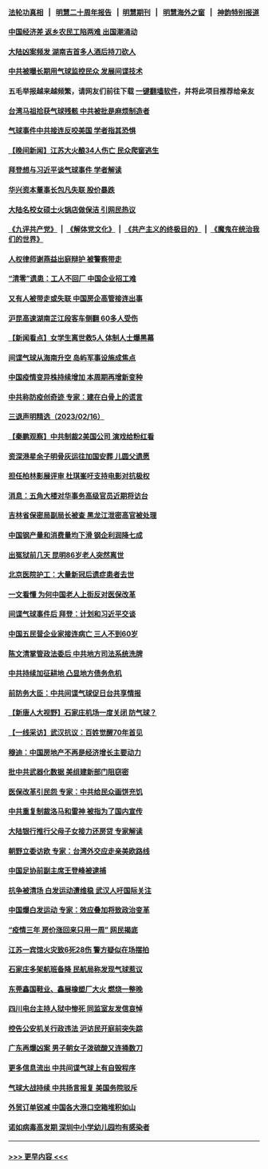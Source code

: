 #### [法轮功真相](https://github.com/gfw-breaker/truth/blob/master/README.md?t=0) &nbsp;&nbsp;|&nbsp;&nbsp; [明慧二十周年报告](https://github.com/gfw-breaker/mh-reports/blob/master/README.md?t=0) &nbsp;&nbsp;|&nbsp;&nbsp;[明慧期刊](https://github.com/gfw-breaker/mh-qikan) &nbsp;&nbsp;|&nbsp;&nbsp; [明慧海外之窗](https://github.com/gfw-breaker/mh-news/blob/master/README.md?t=0) &nbsp;&nbsp;|&nbsp;&nbsp; [神韵特别报道](https://github.com/gfw-breaker/mh-news/blob/master/shenyun.md?t=0)
#### [中国经济差 返乡农民工陷两难 出国潮涌动](../pages/nsc413/n13931944.md?t=02172144) 
#### [大陆凶案频发 湖南吉首多人酒后持刀砍人](../pages/nsc413/n13931881.md?t=02172144) 
#### [中共被曝长期用气球监控民众 发展间谍技术](../pages/nsc413/n13931927.md?t=02172144) 
#### 五毛举报越来越频繁，请网友们前往下载 [一键翻墙软件](https://github.com/gfw-breaker/ssr-accounts)，并将此项目推荐给亲友
#### [台湾马祖拾获气球残骸 中共被批是麻烦制造者](../pages/nsc413/n13931675.md?t=02172144) 
#### [气球事件中共接连反咬美国 学者指其恐惧](../pages/nsc413/n13931685.md?t=02172144) 
#### [【晚间新闻】江苏大火酿34人伤亡 民众爬窗逃生](../pages/nsc413/n13931903.md?t=02172144) 
#### [拜登想与习近平谈气球事件 学者解读](../pages/nsc413/n13931686.md?t=02172144) 
#### [华兴资本董事长包凡失联 股价暴跌](../pages/nsc413/n13931782.md?t=02172144) 
#### [大陆名校女硕士火锅店做保洁 引网民热议](../pages/nsc413/n13931886.md?t=02172144) 
#### [《九评共产党》](https://github.com/begood0513/9ping.md/blob/master/README.md) &nbsp;|&nbsp; [《解体党文化》](../../../../jtdwh.md/blob/master/README.md)  &nbsp;|&nbsp; [《共产主义的终极目的》](../../../../gczydzjmd.md/blob/master/README.md) &nbsp;|&nbsp; [《魔鬼在统治我们的世界》](../../../../mgztzwmdsj.md/blob/master/README.md) 
#### [人权律师谢燕益出庭辩护 被警察带走](../pages/nsc413/n13931778.md?t=02172144) 
#### [“清零”遗患：工人不回厂 中国企业招工难](../pages/nsc413/n13931772.md?t=02172144) 
#### [又有人被带走或失联 中国房企高管接连出事](../pages/nsc413/n13931704.md?t=02172144) 
#### [沪昆高速湖南芷江段客车侧翻 60多人受伤](../pages/nsc413/n13931703.md?t=02172144) 
#### [【新闻看点】女学生离世救5人 体制人士爆黑幕](../pages/nsc413/n13931516.md?t=02172144) 
#### [间谍气球从海南升空 岛屿军事设施成焦点](../pages/nsc413/n13931607.md?t=02172144) 
#### [中国疫情变异株持续增加 本周期再增新变种](../pages/nsc413/n13931688.md?t=02172144) 
#### [中共称防疫创奇迹 专家：建在白骨上的谎言](../pages/nsc413/n13931404.md?t=02172144) 
#### [三退声明精选（2023/02/16）](../pages/nsc413/n13931637.md?t=02172144) 
#### [【秦鹏观察】中共制裁2美国公司 演戏给粉红看](../pages/nsc413/n13931519.md?t=02172144) 
#### [资深港星余子明骨灰运往加国安葬 儿圆父遗愿](../pages/nsc413/n13931474.md?t=02172144) 
#### [担任柏林影展评审 杜琪峯吁支持电影对抗极权](../pages/nsc413/n13931435.md?t=02172144) 
#### [消息：五角大楼对华事务高级官员近期将访台](../pages/nsc413/n13931512.md?t=02172144) 
#### [吉林省保密局副局长被查 黑龙江泄密高官被处理](../pages/nsc413/n13931416.md?t=02172144) 
#### [中国钢产量和消费量均下滑 钢企利润降七成](../pages/nsc413/n13931491.md?t=02172144) 
#### [出冤狱前几天 昆明86岁老人突然离世](../pages/nsc413/n13931228.md?t=02172144) 
#### [北京医院护工：大量新冠后遗症患者去世](../pages/nsc413/n13931443.md?t=02172144) 
#### [一文看懂 为何中国老人上街反对医保改革](../pages/nsc413/n13931398.md?t=02172144) 
#### [间谍气球事件后 拜登：计划和习近平交谈](../pages/nsc413/n13931431.md?t=02172144) 
#### [中国五民营企业家接连病亡 三人不到60岁](../pages/nsc413/n13931445.md?t=02172144) 
#### [陈文清掌管政法委后 中共地方司法系统洗牌](../pages/nsc413/n13931456.md?t=02172144) 
#### [中共持续加征耕地 凸显地方债务危机](../pages/nsc413/n13931427.md?t=02172144) 
#### [前防务大臣：中共间谍气球促日台共享情报](../pages/nsc413/n13931413.md?t=02172144) 
#### [【新唐人大视野】石家庄机场一度关闭 防气球？](../pages/nsc413/n13931344.md?t=02172144) 
#### [【一线采访】武汉抗议：百姓觉醒70年首见](../pages/nsc413/n13931265.md?t=02172144) 
#### [穆迪：中国房地产不再是经济增长主要动力](../pages/nsc413/n13931057.md?t=02172144) 
#### [批中共武器化数据 美组建新部门阻窃密](../pages/nsc413/n13931394.md?t=02172144) 
#### [医保改革引民怨 专家：中共给民众画饼充饥](../pages/nsc413/n13931367.md?t=02172144) 
#### [中共重复制裁洛马和雷神 被指为了国内宣传](../pages/nsc413/n13931243.md?t=02172144) 
#### [大陆银行推行父母子女接力还房贷 专家解读](../pages/nsc413/n13931034.md?t=02172144) 
#### [朝野立委访欧 专家：台湾外交应走亲美欧路线](../pages/nsc413/n13930852.md?t=02172144) 
#### [中国足协前副主席王登峰被逮捕](../pages/nsc413/n13931141.md?t=02172144) 
#### [抗争被清场 白发运动遭维稳 武汉人吁国际关注](../pages/nsc413/n13931147.md?t=02172144) 
#### [中国爆白发运动 专家：效应叠加将致政治变革](../pages/nsc413/n13931004.md?t=02172144) 
#### [“疫情三年 房价涨回来只用一周” 网民揭底](../pages/nsc413/n13931080.md?t=02172144) 
#### [江苏一宾馆火灾致6死28伤 警方疑似在场摆拍](../pages/nsc413/n13930860.md?t=02172144) 
#### [石家庄多架航班备降 民航局称发现气球惹议](../pages/nsc413/n13931142.md?t=02172144) 
#### [东莞鑫国鞋业、鑫展橡塑厂大火 燃烧一整晚](../pages/nsc413/n13931056.md?t=02172144) 
#### [四川电台主持人狱中惨死 同监室友发信哀悼](../pages/nsc413/n13931016.md?t=02172144) 
#### [控告公安机关行政违法 沪访民开庭前突失踪](../pages/nsc413/n13930953.md?t=02172144) 
#### [广东再爆凶案 男子朝女子泼硫酸又连捅数刀](../pages/nsc413/n13931032.md?t=02172144) 
#### [更多信息流出 中共间谍气球上有自毁程序](../pages/nsc413/n13930827.md?t=02172144) 
#### [气球大战持续 中共扬言报复 美国务院驳斥](../pages/nsc413/n13930795.md?t=02172144) 
#### [外贸订单锐减 中国各大港口空箱堆积如山](../pages/nsc413/n13930837.md?t=02172144) 
#### [诺如病毒高发期 深圳中小学幼儿园均有感染者](../pages/nsc413/n13930863.md?t=02172144) 

----
#### [ >>> 更早内容 <<< ](../indexes/nsc413-earlier.md)
